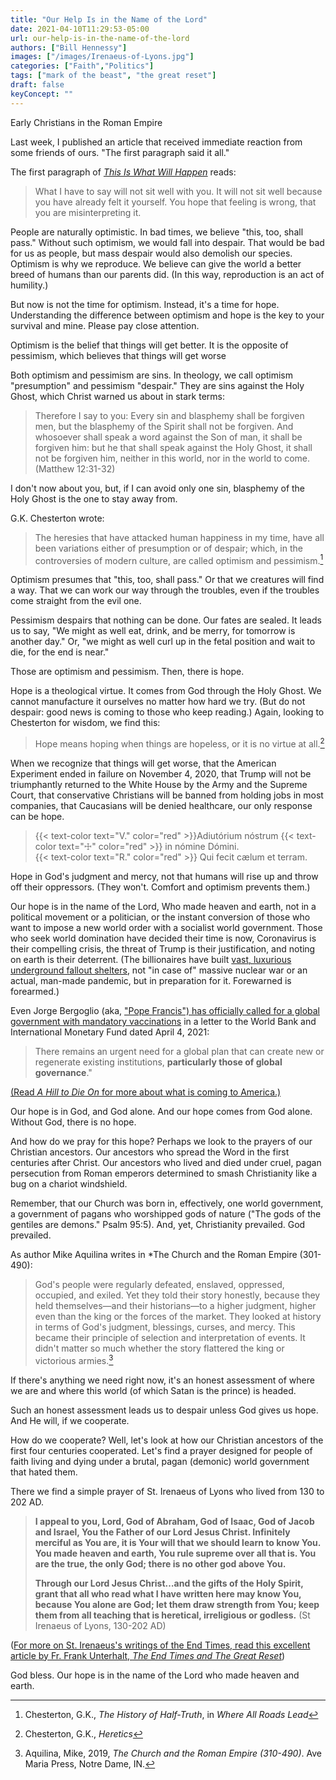 ```yaml
---
title: "Our Help Is in the Name of the Lord"
date: 2021-04-10T11:29:53-05:00
url: our-help-is-in-the-name-of-the-lord
authors: ["Bill Hennessy"]
images: ["/images/Irenaeus-of-Lyons.jpg"]
categories: ["Faith","Politics"]
tags: ["mark of the beast", "the great reset"]
draft: false
keyConcept: ""
---
```


Early Christians in the Roman Empire

Last week, I published an article that received immediate reaction from some friends of ours. "The first paragraph said it all." 

The first paragraph of [*This Is What Will Happen*](https://www.hennessysview.com/this-is-what-will-happen/) reads:

> What I have to say will not sit well with you. It will not sit well because you have already felt it yourself. You hope that feeling is wrong, that you are misinterpreting it.

People are naturally optimistic. In bad times, we believe "this, too, shall pass." Without such optimism, we would fall into despair. That would be bad for us as people, but mass despair would also demolish our species. Optimism is why we reproduce. We believe can give the world a better breed of humans than our parents did. (In this way, reproduction is an act of humility.)

But now is not the time for optimism. Instead, it's a time for hope. Understanding the difference between optimism and hope is the key to your survival and mine. Please pay close attention.

Optimism is the belief that things will get better. It is the opposite of pessimism, which believes that things will get worse 

Both optimism and pessimism are sins. In theology, we call optimism "presumption" and pessimism "despair." They are sins against the Holy Ghost, which Christ warned us about in stark terms:

> Therefore I say to you: Every sin and blasphemy shall be forgiven men, but the blasphemy of the Spirit shall not be forgiven. And whosoever shall speak a word against the Son of man, it shall be forgiven him: but he that shall speak against the Holy Ghost, it shall not be forgiven him, neither in this world, nor in the world to come. (Matthew 12:31-32)

I don't now about you, but, if I can avoid only one sin, blasphemy of the Holy Ghost is the one to stay away from.

G.K. Chesterton wrote:

> The heresies that have attacked human happiness in my time, have all been variations either of presumption or of despair; which, in the controversies of modern culture, are called optimism and pessimism.[^1]


Optimism presumes that "this, too, shall pass." Or that we creatures will find a way. That we can work our way through the troubles, even if the troubles come straight from the evil one. 

Pessimism despairs that nothing can be done. Our fates are sealed. It leads us to say, "We might as well eat, drink, and be merry, for tomorrow is another day." Or, "we might as well curl up in the fetal position and wait to die, for the end is near." 

Those are optimism and pessimism. Then, there is hope. 

Hope is a theological virtue. It comes from God through the Holy Ghost. We cannot manufacture it ourselves no matter how hard we try. (But do not despair: good news is coming to those who keep reading.) Again, looking to Chesterton for wisdom, we find this:

> Hope means hoping when things are hopeless, or it is no virtue at all.[^2]

When we recognize that things will get worse, that the American Experiment ended in failure on November 4, 2020, that Trump will not be triumphantly returned to the White House by the Army and the Supreme Court, that conservative Christians will be banned from holding jobs in most companies, that Caucasians will be denied healthcare, our only response can be hope. 

> {{< text-color text="V." color="red" >}}Adiutórium nóstrum {{< text-color text="☩" color="red" >}} in nómine Dómini.  
> {{< text-color text="R." color="red" >}} Qui fecit cælum et terram.

Hope in God's judgment and mercy, not that humans will rise up and throw off their oppressors. (They won't. Comfort and optimism prevents them.)

Our hope is in the name of the Lord, Who made heaven and earth, not in a political movement or a politician, or the instant conversion of those who want to impose a new world order with a socialist world government. Those who seek world domination have decided their time is now, Coronavirus is their compelling crisis, the threat of Trump is their justification, and noting on earth is their deterrent. (The billionaires have built [vast, luxurious underground fallout shelters](https://observer.com/2019/10/luxury-bunkers-billionaires-apocalypse-nuclear-war/), not "in case of" massive nuclear war or an actual, man-made pandemic, but in preparation for it. Forewarned is forearmed.) 

Even Jorge Bergoglio (aka, ["Pope Francis") has officially called for a global government with mandatory vaccinations](https://www.lifesitenews.com/news/pope-francis-calls-for-global-governance-and-universal-vaccines-in-letter-to-globalist-financial-summit) in a letter to the World Bank and International Monetary Fund dated April 4, 2021:

> There remains an urgent need for a global plan that can create new or regenerate existing institutions, **particularly those of global governance**."

[(Read *A Hill to Die On* for more about what is coming to America.)](https://www.hennessysview.com/a-hill-to-die-on/)

Our hope is in God, and God alone. And our hope comes from God alone. Without God, there is no hope. 

And how do we pray for this hope? Perhaps we look to the prayers of our Christian ancestors. Our ancestors who spread the Word in the first centuries after Christ. Our ancestors who lived and died under cruel, pagan persecution from Roman emperors determined to smash Christianity like a bug on a chariot windshield. 

Remember, that our Church was born in, effectively, one world government, a government of pagans who worshipped gods of nature ("The gods of the gentiles are demons." Psalm 95:5). And, yet, Christianity prevailed. God prevailed. 

As author Mike Aquilina writes in *The Church and the Roman Empire (301-490):

> God's people were regularly defeated, enslaved, oppressed, occupied, and exiled. Yet they told their story honestly, because they held themselves—and their historians—to a higher judgment, higher even than the king or the forces of the market. They looked at history in terms of God's judgment, blessings, curses, and mercy. This became their principle of selection and interpretation of events. It didn't matter so much whether the story flattered the king or victorious armies.[^3]

If there's anything we need right now, it's an honest assessment of where we are and where this world (of which Satan is the prince) is headed. 

Such an honest assessment leads us to despair unless God gives us hope. And He will, if we cooperate. 

How do we cooperate? Well, let's look at how our Christian ancestors of the first four centuries cooperated. Let's find a prayer designed for people of faith living and dying under a brutal, pagan (demonic) world government that hated them. 

There we find a simple prayer of St. Irenaeus of Lyons who lived from 130 to 202 AD. 

> **I appeal to you, Lord, God of Abraham, God of Isaac, God of Jacob and Israel, You the Father of our Lord Jesus Christ. Infinitely merciful as You are, it is Your will that we should learn to know You. You made heaven and earth, You rule supreme over all that is. You are the true, the only God; there is no other god above You.**
> 
> **Through our Lord Jesus Christ…and the gifts of the Holy Spirit, grant that all who read what I have written here may know You, because You alone are God; let them draw strength from You; keep them from all teaching that is heretical, irreligious or godless.** (St Irenaeus of Lyons, 130-202 AD)


([For more on St. Irenaeus's writings of the End Times, read this excellent article by Fr. Frank Unterhalt, *The End Times and The Great Reset*](https://www.lifesitenews.com/opinion/the-end-times-and-the-great-reset))

God bless. Our hope is in the name of the Lord who made heaven and earth. 

[^1]: Chesterton, G.K., *The History of Half-Truth*, in *Where All Roads Lead*
[^2]: Chesterton, G.K., *Heretics*
[^3]: Aquilina, Mike, 2019, *The Church and the Roman Empire (310-490)*. Ave Maria Press, Notre Dame, IN.
